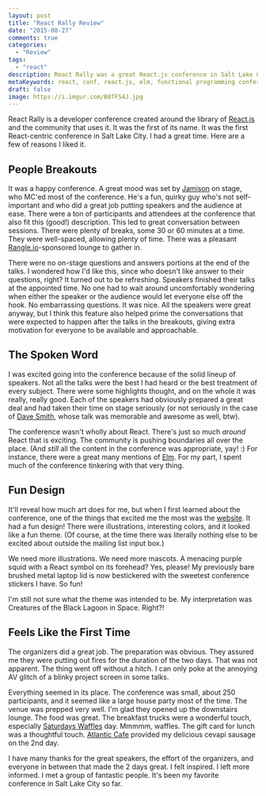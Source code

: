 ```yaml
---
layout: post
title: "React Rally Review"
date: "2015-08-27"
comments: true
categories:
  - "Review"
tags:
  - "react"
description: React Rally was a great React.js conference in Salt Lake City, UT.
metaKeywords: react, conf, react.js, elm, functional programming conference
draft: false
image: https://i.imgur.com/B8fFS4J.jpg
---
```


React Rally is a developer conference created around the library of [React.js](http://facebook.github.io/react/) and the community that uses it.  It was the first of its name.  It was the first React-centric conference in Salt Lake City.  I had a great time.  Here are a few of reasons I liked it.

<!--more-->

## People Breakouts

It was a happy conference.  A great mood was set by [Jamison](https://twitter.com/jergason) on stage, who MC'ed most of the conference.  He's a fun, quirky guy who's not self-important and who did a great job putting speakers and the audience at ease.  There were a ton of participants and attendees at the conference that also fit this (good!) description.  This led to great conversation between sessions.  There were plenty of breaks, some 30 or 60 minutes at a time.  They were well-spaced, allowing plenty of time.  There was a pleasant [Rangle.io](http://rangle.io/)-sponsored lounge to gather in.

There were no on-stage questions and answers portions at the end of the talks.  I wondered how I'd like this, since who doesn't like answer to their questions, right?  It turned out to be refreshing.  Speakers finished their talks at the appointed time.  No one had to wait around uncomfortably wondering when either the speaker or the audience would let everyone else off the hook.  No embarrassing questions.  It was nice.  All the speakers were great anyway, but I think this feature also helped prime the conversations that were expected to happen after the talks in the breakouts, giving extra motivation for everyone to be available and approachable.

## The Spoken Word

I was excited going into the conference because of the solid lineup of speakers.  Not all the talks were the best I had heard or the best treatment of every subject.  There were some highlights thought, and on the whole it was really, really good.  Each of the speakers had obviously prepared a great deal and had taken their time on stage seriously (or not seriously in the case of [Dave Smith](https://twitter.com/djsmith42), whose talk was memorable and awesome as well, btw).

The conference wasn't wholly about React.  There's just so much *around* React that is exciting.  The community is pushing boundaries all over the place.  (And *still* all the content in the conference was appropriate, yay! :)  For instance, there were a great many mentions of [Elm](http://elm-lang.org/).  For my part, I spent much of the conference tinkering with that very thing.

## Fun Design

It'll reveal how much art does for me, but when I first learned about the conference, one of the things that excited me the most was the [website](http://www.reactrally.com/).  It had a fun design!  There were illustrations, interesting colors, and it looked like a fun theme.  (Of course, at the time there was literally nothing else to be excited about outside the mailing list input box.)

We need more illustrations.  We need more mascots.  A menacing purple squid with a React symbol on its forehead?  Yes, please!  My previously bare brushed metal laptop lid is now bestickered with the sweetest conference stickers I have.  So fun!

I'm still not sure what the theme was intended to be.  My interpretation was Creatures of the Black Lagoon in Space.  Right?!

## Feels Like the First Time

The organizers did a great job.  The preparation was obvious.  They assured me they were putting out fires for the duration of the two days.  That was not apparent.  The thing went off without a hitch.  I can only poke at the annoying AV glitch of a blinky project screen in some talks.

Everything seemed in its place.  The conference was small, about 250 participants, and it seemed like a large house party most of the time.  The venue was prepped very well.  I'm glad they opened up the downstairs lounge.  The food was great.  The breakfast trucks were a wonderful touch, especially [Saturdays Waffles](http://saturdayswaffle.com/) day.  Mmmmm, waffles.  The gift card for lunch was a thoughtful touch.  [Atlantic Cafe](http://www.yelp.com/biz/atlantic-caf%C3%A9-and-market-salt-lake-city-4) provided my delicious cevapi sausage on the 2nd day.

I have many thanks for the great speakers, the effort of the organizers, and everyone in between that made the 2 days great.  I felt inspired.  I left more informed.  I met a group of fantastic people.  It's been my favorite conference in Salt Lake City so far.
